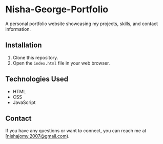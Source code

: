 # Nisha-George-Portfolio

A personal portfolio website showcasing my projects, skills, and contact information.

## Installation

1. Clone this repository.
2. Open the `index.html` file in your web browser.

## Technologies Used

- HTML
- CSS
- JavaScript

## Contact

If you have any questions or want to connect, you can reach me at [nishajomy.2007@gmail.com).
